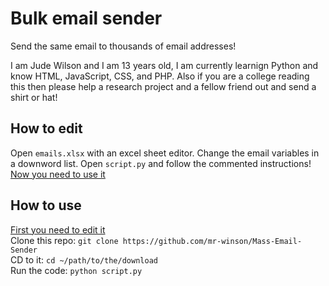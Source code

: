 # Bulk email sender
Send the same email to thousands of email addresses!

I am Jude Wilson and I am 13 years old, I am currently learnign Python and know HTML, JavaScript, CSS, and PHP. Also if you are a college reading this then please help a research project and a fellow friend out and send a shirt or hat!

## How to edit
Open `emails.xlsx` with an excel sheet editor.
Change the email variables in a downword list.
Open `script.py` and follow the commented instructions!
[Now you need to use it](https://github.com/mr-winson/Mass-Email-Sender#how-to-use)

## How to use
[First you need to edit it](https://github.com/mr-winson/Mass-Email-Sender#how-to-edit) <br>
Clone this repo:
`git clone https://github.com/mr-winson/Mass-Email-Sender`
<br>
CD to it:
`cd ~/path/to/the/download`
<br>
Run the code:
`python script.py`
